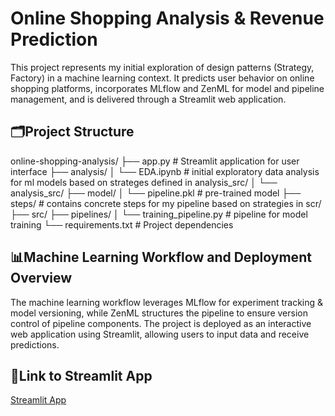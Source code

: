# Online Shopping Analysis & Revenue Prediction

This project represents my initial exploration of design patterns (Strategy, Factory) in a machine learning context. It predicts user behavior on online shopping platforms, incorporates MLflow and ZenML for model and pipeline management, and is delivered through a Streamlit web application.

## 🗂️Project Structure

online-shopping-analysis/
├── app.py # Streamlit application for user interface
├── analysis/
│ └── EDA.ipynb # initial exploratory data analysis for ml models based on strateges defined in analysis_src/
│ └── analysis_src/
├── model/
│ └── pipeline.pkl # pre-trained model
├── steps/ # contains concrete steps for my pipeline based on strategies in scr/ 
├── src/
├── pipelines/ 
│ └── training_pipeline.py # pipeline for model training
└── requirements.txt # Project dependencies

## 📊Machine Learning Workflow and Deployment Overview
The machine learning workflow leverages MLflow for experiment tracking & model versioning, while ZenML structures the pipeline to ensure version control of pipeline components. 
The project is deployed as an interactive web application using Streamlit, allowing users to input data and receive predictions.

## 🔗Link to Streamlit App
[Streamlit App](https://online-shopping-analysis.streamlit.app/)
